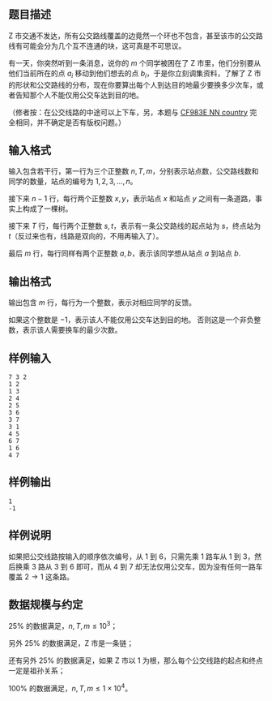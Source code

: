 ## 题目描述

Z 市交通不发达，所有公交路线覆盖的边竟然一个环也不包含，甚至该市的公交路线有可能会分为几个互不连通的块，这可真是不可思议。

有一天，你突然听到一条消息，说你的 $m$ 个同学被困在了 Z 市里，他们分别要从他们当前所在的点 $a_i$ 移动到他们想去的点 $b_i$，于是你立刻调集资料，了解了 Z 市的形状和公交路线的分布，现在你要算出每个人到达目的地最少要换多少次车，或者告知那个人不能仅用公交车达到目的地。

（修者按：在公交线路的中途可以上下车，另，本题与 [CF983E NN country](https://codeforces.com/problemset/problem/983/E) 完全相同，并不确定是否有版权问题。）

## 输入格式

输入包含若干行，第一行为三个正整数 $n,T,m$，分别表示站点数，公交路线数和同学的数量，站点的编号为 $1,2,3,\dots,n$。

接下来 $n-1$ 行，每行两个正整数 $x,y$，表示站点 $x$ 和站点 $y$ 之间有一条道路，事实上构成了一棵树。

接下来 $T$ 行，每行两个正整数 $s,t$，表示有一条公交路线的起点站为 $s$，终点站为 $t$（反过来也有，线路是双向的，不用再输入了）。

最后 $m$ 行，每行同样有两个正整数 $a,b$，表示该同学想从站点 $a$ 到站点 $b$.

## 输出格式

输出包含 $m$ 行，每行为一个整数，表示对相应同学的反馈。

如果这个整数是 $-1$，表示该人不能仅用公交车达到目的地。 否则这是一个非负整数，表示该人需要换车的最少次数。

## 样例输入

```plain
7 3 2
1 2
1 3
2 4
2 5
3 6
3 7
3 1
4 5
6 7
1 6
4 7
```

## 样例输出

```plain
1
-1
```

## 样例说明

如果把公交线路按输入的顺序依次编号，从 $1$ 到 $6$，只需先乘 $1$ 路车从 $1$ 到 $3$，然后换乘 $3$ 路从 $3$ 到 $6$ 即可，而从 $4$ 到 $7$ 却无法仅用公交车，因为没有任何一路车覆盖 $2\rightarrow 1$ 这条路。

## 数据规模与约定

$25\%$ 的数据满足，$n,T,m\leq 10^3$；

另外 $25\%$ 的数据满足，Z 市是一条链；

还有另外 $25\%$ 的数据满足，如果 Z 市以 $1$ 为根，那么每个公交线路的起点和终点一定是祖孙关系；

$100\%$ 的数据满足，$n,T,m\leq 1\times 10^4$。

